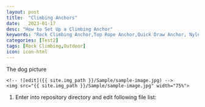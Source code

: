 ```yaml
---
layout: post
title:  "Climbing Anchors"
date:   2023-01-17
desc: "How to Set Up a Climbing Anchor"
keywords: "Rock Climbing Anchor,Top Rope Anchor,Quick Draw Anchor, Nylon Sling Anchor"
categories: [Test2]
tags: [Rock Climbing,Outdoor]
icon: icon-html
---
```


The dog picture

	<!-- ![edit]({{ site.img_path }}/Sample/sample-image.jpg) -->
	<img src="{{ site.img_path }}/Sample/sample-image.jpg" width="75%">
	
1. Enter into repository directory and edit following file list:
